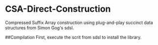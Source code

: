 # CSA-Direct-Construction
Compressed Suffix Array construction using plug-and-play succinct data structures from Simon Gog's sdsl.


##Compilation
First, execute the scrit from sdsl to install the library.


